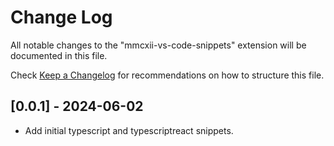 # Change Log

All notable changes to the "mmcxii-vs-code-snippets" extension will be documented in this file.

Check [Keep a Changelog](http://keepachangelog.com/) for recommendations on how to structure this file.

## [0.0.1] - 2024-06-02

- Add initial typescript and typescriptreact snippets.
